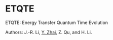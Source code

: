 # ETQTE
ETQTE: Energy Transfer Quantum Time Evolution

Authors: J.-R. Li, [Y. Zhai](https://www.zhaiyusc.net/), Z. Qu, and H. Li.
